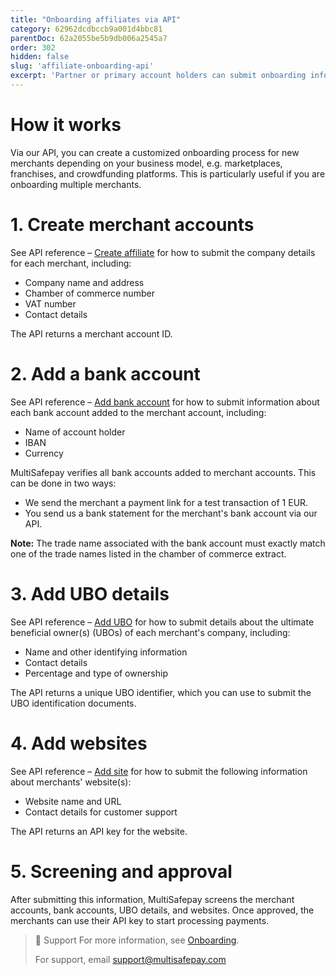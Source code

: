```yaml
---
title: "Onboarding affiliates via API"
category: 62962dcdbccb9a001d4bbc81
parentDoc: 62a2055be5b9db006a2545a7
order: 302
hidden: false
slug: 'affiliate-onboarding-api'
excerpt: 'Partner or primary account holders can submit onboarding information for new affiliated merchants via our API.'
---
```

# How it works

Via our API, you can create a customized onboarding process for new merchants depending on your business model, e.g. marketplaces, franchises, and crowdfunding platforms. This is particularly useful if you are onboarding multiple merchants.  

# 1. Create merchant accounts

See API reference – [Create affiliate](https://docs-api.multisafepay.com/reference/createaffiliate) for how to submit the company details for each merchant, including:

- Company name and address
- Chamber of commerce number
- VAT number
- Contact details

The API returns a merchant account ID.

# 2. Add a bank account
See API reference – [Add bank account](https://docs-api.multisafepay.com/reference/addaffiliatebankaccount) for how to submit information about each bank account added to the merchant account, including: 

- Name of account holder
- IBAN
- Currency

MultiSafepay verifies all bank accounts added to merchant accounts. This can be done in two ways:

- We send the merchant a payment link for a test transaction of 1 EUR. 
- You send us a bank statement for the merchant's bank account via our API.

**Note:** The trade name associated with the bank account must exactly match one of the trade names listed in the chamber of commerce extract.

# 3. Add UBO details
See API reference – [Add UBO](https://docs-api.multisafepay.com/reference/addaffiliateubo) for how to submit details about the ultimate beneficial owner(s) (UBOs) of each merchant's company, including:

- Name and other identifying information
- Contact details
- Percentage and type of ownership

The API returns a unique UBO identifier, which you can use to submit the UBO identification documents.

# 4. Add websites
See API reference – [Add site](https://docs-api.multisafepay.com/reference/addaffiliatesite) for how to submit the following information about merchants' website(s):

- Website name and URL
- Contact details for customer support
 
The API returns an API key for the website. 

# 5. Screening and approval 

After submitting this information, MultiSafepay screens the merchant accounts, bank accounts, UBO details, and websites. Once approved, the merchants can use their API key to start processing payments.
<br>

> 💬  Support
> For more information, see [Onboarding](/onboarding/).
> 
> For support, email <support@multisafepay.com>
